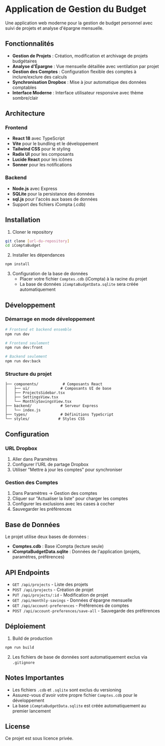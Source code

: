 
# Application de Gestion du Budget

Une application web moderne pour la gestion de budget personnel avec suivi de projets et analyse d'épargne mensuelle.

## Fonctionnalités

- **Gestion de Projets** : Création, modification et archivage de projets budgétaires
- **Analyse d'Épargne** : Vue mensuelle détaillée avec ventilation par projet
- **Gestion des Comptes** : Configuration flexible des comptes à inclure/exclure des calculs
- **Synchronisation Dropbox** : Mise à jour automatique des données comptables
- **Interface Moderne** : Interface utilisateur responsive avec thème sombre/clair

## Architecture

### Frontend
- **React 18** avec TypeScript
- **Vite** pour le bundling et le développement
- **Tailwind CSS** pour le styling
- **Radix UI** pour les composants
- **Lucide React** pour les icônes
- **Sonner** pour les notifications

### Backend
- **Node.js** avec Express
- **SQLite** pour la persistance des données
- **sql.js** pour l'accès aux bases de données
- Support des fichiers iCompta (.cdb)

## Installation

1. Cloner le repository
```bash
git clone [url-du-repository]
cd iComptaBudget
```

2. Installer les dépendances
```bash
npm install
```

3. Configuration de la base de données
   - Placer votre fichier `Comptes.cdb` (iCompta) à la racine du projet
   - La base de données `iComptaBudgetData.sqlite` sera créée automatiquement

## Développement

### Démarrage en mode développement

```bash
# Frontend et backend ensemble
npm run dev

# Frontend seulement
npm run dev:front

# Backend seulement
npm run dev:back
```

### Structure du projet

```
├── components/           # Composants React
│   ├── ui/              # Composants UI de base
│   ├── ProjectsSidebar.tsx
│   ├── SettingsView.tsx
│   └── MonthlySavingsView.tsx
├── backend/             # Serveur Express
│   └── index.js
├── types/               # Définitions TypeScript
└── styles/             # Styles CSS
```

## Configuration

### URL Dropbox
1. Aller dans Paramètres
2. Configurer l'URL de partage Dropbox
3. Utiliser "Mettre à jour les comptes" pour synchroniser

### Gestion des Comptes
1. Dans Paramètres → Gestion des comptes
2. Cliquer sur "Actualiser la liste" pour charger les comptes
3. Configurer les exclusions avec les cases à cocher
4. Sauvegarder les préférences

## Base de Données

Le projet utilise deux bases de données :

- **Comptes.cdb** : Base iCompta (lecture seule)
- **iComptaBudgetData.sqlite** : Données de l'application (projets, paramètres, préférences)

## API Endpoints

- `GET /api/projects` - Liste des projets
- `POST /api/projects` - Création de projet
- `PUT /api/projects/:id` - Modification de projet
- `GET /api/monthly-savings` - Données d'épargne mensuelle
- `GET /api/account-preferences` - Préférences de comptes
- `POST /api/account-preferences/save-all` - Sauvegarde des préférences

## Déploiement

1. Build de production
```bash
npm run build
```

2. Les fichiers de base de données sont automatiquement exclus via `.gitignore`

## Notes Importantes

- Les fichiers `.cdb` et `.sqlite` sont exclus du versioning
- Assurez-vous d'avoir votre propre fichier `Comptes.cdb` pour le développement
- La base `iComptaBudgetData.sqlite` est créée automatiquement au premier lancement

## License

Ce projet est sous licence privée.